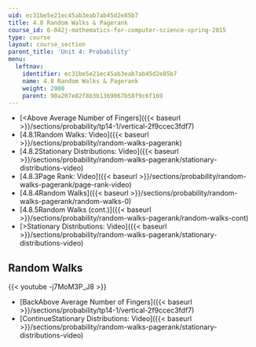 ```yaml
---
uid: ec31be5e21ec45ab3eab7ab45d2e85b7
title: 4.8 Random Walks & Pagerank
course_id: 6-042j-mathematics-for-computer-science-spring-2015
type: course
layout: course_section
parent_title: 'Unit 4: Probability'
menu:
  leftnav:
    identifier: ec31be5e21ec45ab3eab7ab45d2e85b7
    name: 4.8 Random Walks & Pagerank
    weight: 2900
    parent: 90a207e82f8b3b1369067b58f9c6f169
---
```


*   [<Above Average Number of Fingers]({{< baseurl >}}/sections/probability/tp14-1/vertical-2f9ccec3fdf7)
*   [4.8.1Random Walks: Video]({{< baseurl >}}/sections/probability/random-walks-pagerank)
*   [4.8.2Stationary Distributions: Video]({{< baseurl >}}/sections/probability/random-walks-pagerank/stationary-distributions-video)
*   [4.8.3Page Rank: Video]({{< baseurl >}}/sections/probability/random-walks-pagerank/page-rank-video)
*   [4.8.4Random Walks]({{< baseurl >}}/sections/probability/random-walks-pagerank/random-walks-0)
*   [4.8.5Random Walks (cont.)]({{< baseurl >}}/sections/probability/random-walks-pagerank/random-walks-cont)
*   [\>Stationary Distributions: Video]({{< baseurl >}}/sections/probability/random-walks-pagerank/stationary-distributions-video)

Random Walks
------------

{{< youtube -j7MoM3P_J8 >}}

*   [BackAbove Average Number of Fingers]({{< baseurl >}}/sections/probability/tp14-1/vertical-2f9ccec3fdf7)
*   [ContinueStationary Distributions: Video]({{< baseurl >}}/sections/probability/random-walks-pagerank/stationary-distributions-video)